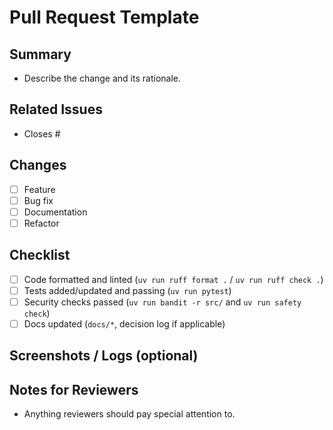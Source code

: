 # Pull Request Template

## Summary

- Describe the change and its rationale.

## Related Issues

- Closes #

## Changes

- [ ] Feature
- [ ] Bug fix
- [ ] Documentation
- [ ] Refactor

## Checklist

- [ ] Code formatted and linted (`uv run ruff format .` / `uv run ruff check .`)
- [ ] Tests added/updated and passing (`uv run pytest`)
- [ ] Security checks passed (`uv run bandit -r src/` and `uv run safety check`)
- [ ] Docs updated (`docs/*`, decision log if applicable)

## Screenshots / Logs (optional)

## Notes for Reviewers

- Anything reviewers should pay special attention to.

